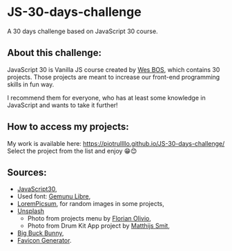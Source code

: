 # JS-30-days-challenge
A 30 days challenge based on JavaScript 30 course.

## About this challenge:
JavaScript 30 is Vanilla JS course created by [Wes BOS](https://wesbos.com), which contains 30 projects. Those projects are meant to increase our front-end programming skills in fun way.

I recommend them for everyone, who has at least some knowledge in JavaScript and wants to take it further!

## How to access my projects:
My work is available here: https://piotrullllo.github.io/JS-30-days-challenge/ Select the project from the list and enjoy 😁😊

## Sources:
- [JavaScript30](https://javascript30.com),
- Used font: [Gemunu Libre](https://fonts.google.com/specimen/Gemunu+Libre#standard-styles),
- [LoremPicsum](https://picsum.photos), for random images in some projects,
- [Unsplash](https://unsplash.com)
    - Photo from projects menu by [Florian Olivio](https://unsplash.com/@florianolv?utm_source=unsplash&utm_medium=referral&utm_content=creditCopyText),
    - Photo from Drum Kit App project by [Matthijs Smit](https://unsplash.com/@matthijssm?utm_source=unsplash&utm_medium=referral&utm_content=creditCopyText),
- [Big Buck Bunny](https://peach.blender.org),
- [Favicon Generator](https://www.favicon.cc).
  